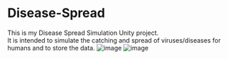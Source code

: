 # Disease-Spread
This is my Disease Spread  Simulation Unity project. <br />
It is intended to simulate the catching and spread of viruses/diseases for humans and to store the data.
![image](https://github.com/user-attachments/assets/458bbb4b-14a0-4a57-aaa0-2f943f2fd2fe)
![image](https://github.com/user-attachments/assets/d76f0ba7-53f4-438a-b077-67a3f92bf62e)

